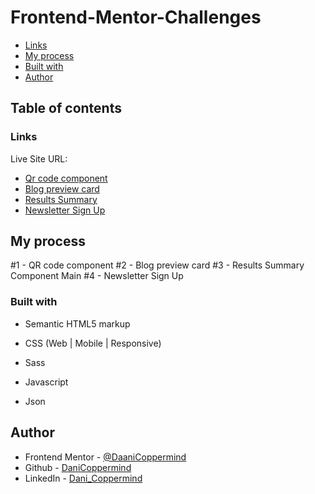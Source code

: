 # Frontend-Mentor-Challenges

- [Links](#links)
- [My process](#my-process)
- [Built with](#built-with)
- [Author](#author)

## Table of contents

### Links

Live Site URL:

- [Qr code component](https://phenomenal-smakager-6d6b9d.netlify.app/)
- [Blog preview card](https://65887ebb58d63a64fb20bb50--imaginative-gelato-5597e0.netlify.app/)
- [Results Summary](https://65abd98d31747e9ff83597b6--prismatic-smakager-ffe1ff.netlify.app/)
- [Newsletter Sign Up](https://65b5b7272ddcf90358abc37a--grand-travesseiro-7fad10.netlify.app/)


## My process

#1 - QR code component
#2 - Blog preview card
#3 - Results Summary Component Main 
#4 - Newsletter Sign Up

### Built with

- Semantic HTML5 markup

- CSS (Web | Mobile | Responsive)
- Sass

- Javascript
- Json

## Author

- Frontend Mentor - [@DaaniCoppermind](https://www.frontendmentor.io/profile/DaniCoppermind)
- Github - [DaniCoppermind](https://github.com/DaniCoppermind)
- LinkedIn - [Dani_Coppermind](https://www.linkedin.com/in/coppermindev/)
